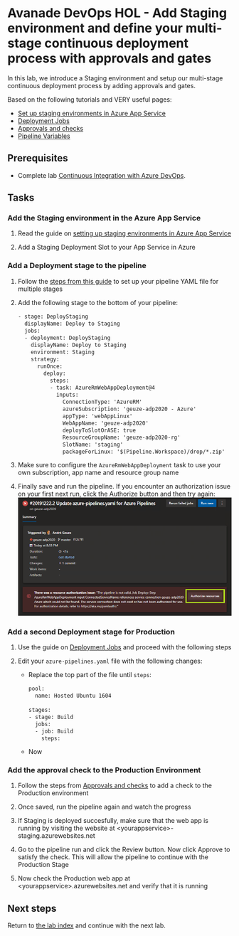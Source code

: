 # Avanade DevOps HOL - Add Staging environment and define your multi-stage continuous deployment process with approvals and gates

In this lab, we introduce a Staging environment and setup our multi-stage continuous deployment process by adding approvals and gates.

Based on the following tutorials and VERY useful pages:
- [Set up staging environments in Azure App Service](https://docs.microsoft.com/en-us/azure/app-service/deploy-staging-slots)
- [Deployment Jobs](https://docs.microsoft.com/en-us/azure/devops/pipelines/process/deployment-jobs?view=azure-devops)
- [Approvals and checks](https://docs.microsoft.com/en-us/azure/devops/pipelines/process/approvals?view=azure-devops&tabs=check-pass)
- [Pipeline Variables](https://docs.microsoft.com/en-us/azure/devops/pipelines/build/variables?view=azure-devops&tabs=yaml#pipeline-variables)

## Prerequisites

- Complete lab [Continuous Integration with Azure DevOps](../azure-devops-project/README.md).

## Tasks

### Add the Staging environment in the Azure App Service

1. Read the guide on [setting up staging environments in Azure App Service](https://docs.microsoft.com/en-us/azure/app-service/deploy-staging-slots)

1. Add a Staging Deployment Slot to your App Service in Azure

### Add a Deployment stage to the pipeline

1. Follow the [steps from this guide](https://www.azuredevopslabs.com/labs/azuredevops/yaml/#task-4-adding-continuous-delivery-to-the-yaml-definition) to set up your pipeline YAML file for multiple stages

1. Add the following stage to the bottom of your pipeline:
   ```
   - stage: DeployStaging
     displayName: Deploy to Staging
     jobs:
     - deployment: DeployStaging
       displayName: Deploy to Staging
       environment: Staging
       strategy:
         runOnce:
           deploy:
             steps:
             - task: AzureRmWebAppDeployment@4
               inputs:
                 ConnectionType: 'AzureRM'
                 azureSubscription: 'geuze-adp2020 - Azure'
                 appType: 'webAppLinux'
                 WebAppName: 'geuze-adp2020'
                 deployToSlotOrASE: true
                 ResourceGroupName: 'geuze-adp2020-rg'
                 SlotName: 'staging'
                 packageForLinux: '$(Pipeline.Workspace)/drop/*.zip'
   ```

1. Make sure to configure the `AzureRmWebAppDeployment` task to use your own subscription, app name and resource group name

1. Finally save and run the pipeline. If you encounter an authorization issue on your first next run, click the Authorize button and then try again:
     ![](../images/pipelines-authorize.png)

### Add a second Deployment stage for Production

1. Use the guide on [Deployment Jobs](https://docs.microsoft.com/en-us/azure/devops/pipelines/process/deployment-jobs?view=azure-devops) and proceed with the following steps

1. Edit your `azure-pipelines.yaml` file with the following changes:

   - Replace the top part of the file until `steps`:
      ```
      pool:
        name: Hosted Ubuntu 1604
      
      stages:
      - stage: Build
        jobs:
        - job: Build
          steps:
      ```

   - Now

### Add the approval check to the Production Environment

1. Follow the steps from [Approvals and checks](https://docs.microsoft.com/en-us/azure/devops/pipelines/process/approvals?view=azure-devops&tabs=check-pass) to add a check to the Production environment

1. Once saved, run the pipeline again and watch the progress

1. If Staging is deployed succesfully, make sure that the web app is running by visiting the website at \<yourappservice\>-staging.azurewebsites.net

1. Go to the pipeline run and click the Review button. Now click Approve to satisfy the check. This will allow the pipeline to continue with the Production Stage

1. Now check the Production web app at \<yourappservice\>.azurewebsites.net and verify that it is running

## Next steps
Return to [the lab index](../README.md) and continue with the next lab.
